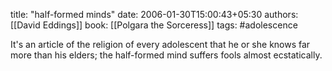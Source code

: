 
title: "half-formed minds"
date: 2006-01-30T15:00:43+05:30
authors: [[David Eddings]]
book: [[Polgara the Sorceress]]
tags: #adolescence

It's an article of the religion of every adolescent that he or she knows far more than his elders; the half-formed mind suffers fools almost ecstatically.
